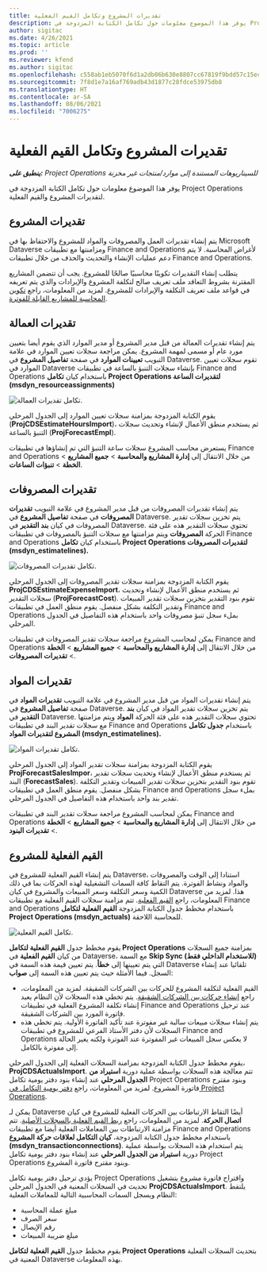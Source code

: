 ```yaml
---
title: تقديرات المشروع وتكامل القيم الفعلية
description: يوفر هذا الموضوع معلومات حول تكامل الكتابة المزدوجة في Project Operations لتقديرات المشروع والقيم الفعلية.
author: sigitac
ms.date: 4/26/2021
ms.topic: article
ms.prod: ''
ms.reviewer: kfend
ms.author: sigitac
ms.openlocfilehash: c558ab1eb5070f6d1a2db06b630e8807cc67819f9bdd57c15ec346f484e04fe9
ms.sourcegitcommit: 7f8d1e7a16af769adb43d1877c28fdce53975db8
ms.translationtype: HT
ms.contentlocale: ar-SA
ms.lasthandoff: 08/06/2021
ms.locfileid: "7006275"
---
```

# <a name="project-estimates-and-actuals-integration"></a>تقديرات المشروع وتكامل القيم الفعلية

_**ينطبق على:** Project Operations للسيناريوهات المستندة إلى موارد/منتجات غير مخزنة‬_

يوفر هذا الموضوع معلومات حول تكامل الكتابة المزدوجة في Project Operations لتقديرات المشروع والقيم الفعلية.

## <a name="project-estimates"></a>تقديرات المشروع

يتم إنشاء تقديرات العمل والمصروفات والمواد للمشروع والاحتفاظ بها في Microsoft Dataverse ومزامنتها مع تطبيقات Finance and Operations لأغراض المحاسبة. لا يتم دعم عمليات الإنشاء والتحديث والحذف من خلال تطبيقات Finance and Operations.

يتطلب إنشاء التقديرات تكوينًا محاسبيًا صالحًا للمشروع. يجب أن تتضمن المشاريع المقترنة بشروط التعاقد ملف تعريف صالح لتكلفة المشروع والإيرادات والذي يتم تعريفه في قواعد ملف تعريف التكلفة والإيرادات للمشروع. لمزيد من المعلومات، راجع [تكوين المحاسبة للمشاريع القابلة للفوترة](../project-accounting/configure-accounting-billable-projects.md#configure-project-cost-and-revenue-profile-rules).

## <a name="labor-estimates"></a>تقديرات العمالة

يتم إنشاء تقديرات العمالة من قبل مدير المشروع أو مدير الموارد الذي يقوم أيضا بتعيين مورد عام أو مسمى لمهمة المشروع. يمكن مراجعة سجلات تعيين الموارد في علامة التبويب **تعيينات الموارد** في صفحة **تفاصيل المشروع** في Dataverse. تقوم سجلات تعيين الموارد في Dataverse بإنشاء سجلات التنبؤ بالساعة في تطبيقات Finance and Operations باستخدام كيان **تكامل Project Operations لتقديرات الساعة (msdyn\_resourceassignments)**

   ![تكامل تقديرات العمالة.](./Media/DW4LaborEstimates.png)

يقوم الكتابة المزدوجة بمزامنة سجلات تعيين الموارد إلى الجدول المرحلي (**ProjCDSEstimateHoursImport**)، ثم يستخدم منطق الأعمال لإنشاء وتحديث سجلات التنبؤ بالساعة (**ProjForecastEmpl**).

يستعرض محاسب المشروع سجلات ساعة التنبؤ التي تم إنشاؤها في تطبيقات Finance and Operations من خلال الانتقال إلى **إدارة المشاريع والمحاسبة** > **جميع المشاريع** > **الخطة** > **تنبؤات الساعات**.

## <a name="expense-estimates"></a>تقديرات المصروفات

يتم إنشاء تقديرات المصروفات من قبل مدير المشروع في علامة التبويب **تقديرات المصروفات** في صفحة **تفاصيل المشروع** في Dataverse. يتم تخزين سجلات تقدير المصروفات في كيان **بند التقدير** في Dataverse. تحتوي سجلات التقدير هذه على فئة الحركة **المصروفات** ويتم مزامنتها مع سجلات التنبؤ بالمصروفات في تطبيقات Finance and Operations باستخدام كيان **تكامل Project Operations لتقديرات المصروفات (msdyn\_estimatelines).**

   ![تكامل تقديرات المصروفات.](./Media/DW4ExpenseEstimates.png)

يقوم الكتابة المزدوجة بمزامنة سجلات تقدير المصروفات إلى الجدول المرحلي **ProjCDSEstimateExpenseImport**، ثم يستخدم منطق الأعمال لإنشاء وتحديث سجلات التقدير (**ProjForecastCost**). تقوم بنود التقدير بتخزين سجلات تقدير المبيعات وتقدير التكلفة بشكل منفصل. يقوم منطق العمل في تطبيقات Finance and Operations بملء سجل تنبؤ مصروفات واحد باستخدام هذه التفاصيل في الجدول المرحلي.

يمكن لمحاسب المشروع مراجعة سجلات تقدير المصروفات في تطبيقات Finance and Operations من خلال الانتقال إلى **إدارة المشاريع والمحاسبة** > **جميع المشاريع** > **الخطة** > **تقديرات المصروفات**.

## <a name="material-estimates"></a>تقديرات المواد

يتم إنشاء تقديرات المواد من قبل مدير المشروع في علامة التبويب **تقديرات المواد** في صفحة **تفاصيل المشروع** في Dataverse. يتم تخزين سجلات تقدير المواد في كيان **بند التقدير** في Dataverse. تحتوي سجلات التقدير هذه على فئة الحركة **المواد** ويتم مزامنتها مع سجلات تقدير البند في تطبيقات Finance and Operations باستخدام **جدول تكامل المشروع لتقديرات المواد (msdyn\_estimatelines).**

   ![تكامل تقديرات المواد.](./Media/DW4MaterialEstimates.png)

يقوم الكتابة المزدوجة بمزامنة سجلات تقدير المواد إلى الجدول المرحلي **ProjForecastSalesImpor**، ثم يستخدم منطق الأعمال لإنشاء وتحديث سجلات تقدير البند (**ForecastSales**). تقوم بنود التقدير بتخزين سجلات تقدير المبيعات وتقدير التكلفة بشكل منفصل. يقوم منطق العمل في تطبيقات Finance and Operations بملء سجل تقدير بند واحد باستخدام هذه التفاصيل في الجدول المرحلي.

يمكن لمحاسب المشروع مراجعة سجلات تقدير البند في تطبيقات Finance and Operations من خلال الانتقال إلى **إدارة المشاريع والمحاسبة** > **جميع المشاريع** > **الخطة** > **تقديرات البنود**.

## <a name="project-actuals"></a>القيم الفعلية للمشروع

يتم إنشاء القيم الفعلية للمشروع في Dataverse، استنادا إلى الوقت والمصروفات والمواد ونشاط الفوترة. يتم التقاط كافة السمات التشغيلية لهذه الحركات بما في ذلك الكمية وسعر التكلفة وسعر المبيعات والمشروع في كيان Dataverse هذا. لمزيد من المعلومات، راجع [القيم الفعلية](../actuals/actuals-overview.md). تتم مزامنة سجلات القيم الفعلية مع تطبيقات Finance and Operations باستخدام مخطط جدول الكتابة المزدوجة **القيم الفعلية لتكامل Project Operations (msdyn\_actuals)** للمحاسبة اللاحقة.

   ![تكامل القيم الفعلية.](./Media/DW4Actuals.png)

يقوم مخطط جدول **القيم الفعلية لتكامل Project Operations** بمزامنة جميع السجلات من كيان **القيم الفعلية** في Dataverse، مع السمة **Skip Sync (للاستخدام الداخلي فقط)** التي يتم تعيينها إلى **خطأ**. يتم تعيين قيمة هذه السمة في Dataverse تلقائيا عند إنشاء السجل. فيما الأمثلة حيث يتم تعيين هذه السمة إلى **صواب**:

  - القيم الفعلية لتكلفة المشروع للحركات بين الشركات الشقيقة. لمزيد من المعلومات، راجع [إنشاء حركات بين الشركات الشقيقة](../project-accounting/create-intercompany-transactions.md). يتم تخطي هذه السجلات لأن النظام يعيد إنشاء تكلفة المشروع الفعلية في تطبيقات Finance and Operations عند ترحيل فاتورة المورد بين الشركات الشقيقة.
  - يتم إنشاء سجلات مبيعات سالبة غير مفوترة عند تأكيد الفاتورة الأولية. يتم تخطي هذه السجلات لأن دفتر الأستاذ الفرعي للمشروع في تطبيقات Finance and Operations لا يعكس سجل المبيعات غير المفوترة عند الفوترة ولكنه يغير الحالة إلى مفوترة بالكامل.

يقوم مخطط جدول الكتابة المزدوجة بمزامنة السجلات الفعلية إلى الجدول المرحلي، **ProjCDSActualsImport**. تتم معالجة هذه السجلات بواسطة عملية دورية **استيراد من الجدول المرحلي** عند إنشاء بنود دفتر يومية تكامل Project Operations وبنود مقترح فاتورة المشروع. لمزيد من المعلومات، راجع [دفتر يومية التكامل في Project Operations](../project-accounting/project-operations-integration-journal.md).

يمكن لـ Dataverse أيضًا التقاط الارتباطات بين الحركات الفعلية للمشروع في كيان **اتصال الحركة**. لمزيد من المعلومات، راجع [ربط القيم الفعلية بالسجلات الأصلية](../actuals/linkingactuals.md). تتم مزامنة الارتباطات بين المعاملات الفعلية أيضا مع تطبيقات Finance and Operations باستخدام مخطط جدول الكتابة المزدوجة، **كيان التكامل لعلاقات حركة المشروع (msdyn\_transactionconnections)**. يتم استخدام هذه السجلات بواسطة عملية دورية **استيراد من الجدول المرحلي** عند إنشاء بنود دفتر يومية تكامل Project Operations وبنود مقترح فاتورة المشروع.

يؤدي ترحيل دفتر يومية تكامل Project Operations واقتراح فاتورة مشروع بتشغيل تحديث في السجلات المعنية في الجدول المرحلي **ProjCDSActualsImport**. يلتقط النظام ويسجل السمات المحاسبية التالية للمعاملات الفعلية:

- مبلغ عملة المحاسبة
- سعر الصرف
- رقم الإيصال
- مبلغ ضريبة المبيعات

يقوم مخطط جدول **القيم الفعلية لتكامل Project Operations** بتحديث السجلات الفعلية المعنية في Dataverse بهذه المعلومات.

